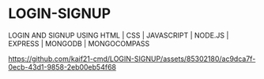 # LOGIN-SIGNUP
LOGIN AND SIGNUP USING HTML | CSS | JAVASCRIPT | NODE.JS | EXPRESS | MONGODB | MONGOCOMPASS


https://github.com/kaif21-cmd/LOGIN-SIGNUP/assets/85302180/ac9dca7f-0ecb-43d1-9858-2eb00eb54f68

